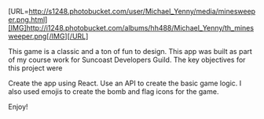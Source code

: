 [URL=http://s1248.photobucket.com/user/Michael_Yenny/media/minesweeper.png.html][IMG]http://i1248.photobucket.com/albums/hh488/Michael_Yenny/th_minesweeper.png[/IMG][/URL]

This game is a classic and a ton of fun to design. This app was built as part of my course work for Suncoast Developers Guild. The key objectives for this project were

Create the app using React.
Use an API to create the basic game logic.
I also used emojis to create the bomb and flag icons for the game.

Enjoy!
